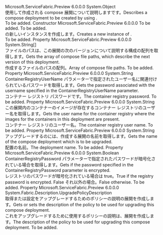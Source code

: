 <Type Name="ComposeDeploymentUpgradeDescription" FullName="Microsoft.ServiceFabric.Preview.Client.Description.ComposeDeploymentUpgradeDescription">
  <TypeSignature Language="C#" Value="public sealed class ComposeDeploymentUpgradeDescription" />
  <TypeSignature Language="ILAsm" Value=".class public auto ansi sealed beforefieldinit ComposeDeploymentUpgradeDescription extends System.Object" />
  <TypeSignature Language="DocId" Value="T:Microsoft.ServiceFabric.Preview.Client.Description.ComposeDeploymentUpgradeDescription" />
  <TypeSignature Language="VB.NET" Value="Public NotInheritable Class ComposeDeploymentUpgradeDescription" />
  <TypeSignature Language="F#" Value="type ComposeDeploymentUpgradeDescription = class" />
  <AssemblyInfo>
    <AssemblyName>Microsoft.ServiceFabric.Preview</AssemblyName>
    <AssemblyVersion>6.0.0.0</AssemblyVersion>
  </AssemblyInfo>
  <Base>
    <BaseTypeName>System.Object</BaseTypeName>
  </Base>
  <Interfaces />
  <Docs>
    <summary>
      <para><span data-ttu-id="185b3-101">使用して作成される compose 展開について説明します<see cref="M:System.Fabric.FabricClient.ComposeDeploymentClient.UpgradeComposeDeploymentAsync(System.Fabric.Description.ComposeDeploymentUpgradeDescriptionWrapper)" />です。</span><span class="sxs-lookup"><span data-stu-id="185b3-101">Describes a compose deployment to be created by using <see cref="M:System.Fabric.FabricClient.ComposeDeploymentClient.UpgradeComposeDeploymentAsync(System.Fabric.Description.ComposeDeploymentUpgradeDescriptionWrapper)" />.</span></span></para>
    </summary>
    <remarks>To be added.</remarks>
  </Docs>
  <Members>
    <Member MemberName=".ctor">
      <MemberSignature Language="C#" Value="public ComposeDeploymentUpgradeDescription (string deploymentName, string[] composeFilePaths);" />
      <MemberSignature Language="ILAsm" Value=".method public hidebysig specialname rtspecialname instance void .ctor(string deploymentName, string[] composeFilePaths) cil managed" />
      <MemberSignature Language="DocId" Value="M:Microsoft.ServiceFabric.Preview.Client.Description.ComposeDeploymentUpgradeDescription.#ctor(System.String,System.String[])" />
      <MemberSignature Language="VB.NET" Value="Public Sub New (deploymentName As String, composeFilePaths As String())" />
      <MemberSignature Language="F#" Value="new Microsoft.ServiceFabric.Preview.Client.Description.ComposeDeploymentUpgradeDescription : string * string[] -&gt; Microsoft.ServiceFabric.Preview.Client.Description.ComposeDeploymentUpgradeDescription" Usage="new Microsoft.ServiceFabric.Preview.Client.Description.ComposeDeploymentUpgradeDescription (deploymentName, composeFilePaths)" />
      <MemberType>Constructor</MemberType>
      <AssemblyInfo>
        <AssemblyName>Microsoft.ServiceFabric.Preview</AssemblyName>
        <AssemblyVersion>6.0.0.0</AssemblyVersion>
      </AssemblyInfo>
      <Parameters>
        <Parameter Name="deploymentName" Type="System.String" />
        <Parameter Name="composeFilePaths" Type="System.String[]" />
      </Parameters>
      <Docs>
        <param name="deploymentName">To be added.</param>
        <param name="composeFilePaths">To be added.</param>
        <summary>
            <span data-ttu-id="185b3-102"><see cref="T:Microsoft.ServiceFabric.Preview.Client.Description.ComposeDeploymentUpgradeDescription" /> の新しいインスタンスを作成します。</span><span class="sxs-lookup"><span data-stu-id="185b3-102">Creates a new instance of <see cref="T:Microsoft.ServiceFabric.Preview.Client.Description.ComposeDeploymentUpgradeDescription" />.</span></span>
            </summary>
        <remarks>To be added.</remarks>
      </Docs>
    </Member>
    <Member MemberName="ComposeFilePaths">
      <MemberSignature Language="C#" Value="public string[] ComposeFilePaths { get; set; }" />
      <MemberSignature Language="ILAsm" Value=".property instance string[] ComposeFilePaths" />
      <MemberSignature Language="DocId" Value="P:Microsoft.ServiceFabric.Preview.Client.Description.ComposeDeploymentUpgradeDescription.ComposeFilePaths" />
      <MemberSignature Language="VB.NET" Value="Public Property ComposeFilePaths As String()" />
      <MemberSignature Language="F#" Value="member this.ComposeFilePaths : string[] with get, set" Usage="Microsoft.ServiceFabric.Preview.Client.Description.ComposeDeploymentUpgradeDescription.ComposeFilePaths" />
      <MemberType>Property</MemberType>
      <AssemblyInfo>
        <AssemblyName>Microsoft.ServiceFabric.Preview</AssemblyName>
        <AssemblyVersion>6.0.0.0</AssemblyVersion>
      </AssemblyInfo>
      <ReturnValue>
        <ReturnType>System.String[]</ReturnType>
      </ReturnValue>
      <Docs>
        <summary>
          <para><span data-ttu-id="185b3-103">ファイルのパスは、この展開の次のバージョンについて説明する構成の配列を取得します。</span><span class="sxs-lookup"><span data-stu-id="185b3-103">Gets the array of compose file paths, which describe the next version of this deployment.</span></span></para>
        </summary>
        <value>
          <para><span data-ttu-id="185b3-104">作成するファイルのパスの配列。</span><span class="sxs-lookup"><span data-stu-id="185b3-104">Array of compose file paths.</span></span></para>
        </value>
        <remarks>To be added.</remarks>
      </Docs>
    </Member>
    <Member MemberName="ContainerRegistryPassword">
      <MemberSignature Language="C#" Value="public string ContainerRegistryPassword { get; set; }" />
      <MemberSignature Language="ILAsm" Value=".property instance string ContainerRegistryPassword" />
      <MemberSignature Language="DocId" Value="P:Microsoft.ServiceFabric.Preview.Client.Description.ComposeDeploymentUpgradeDescription.ContainerRegistryPassword" />
      <MemberSignature Language="VB.NET" Value="Public Property ContainerRegistryPassword As String" />
      <MemberSignature Language="F#" Value="member this.ContainerRegistryPassword : string with get, set" Usage="Microsoft.ServiceFabric.Preview.Client.Description.ComposeDeploymentUpgradeDescription.ContainerRegistryPassword" />
      <MemberType>Property</MemberType>
      <AssemblyInfo>
        <AssemblyName>Microsoft.ServiceFabric.Preview</AssemblyName>
        <AssemblyVersion>6.0.0.0</AssemblyVersion>
      </AssemblyInfo>
      <ReturnValue>
        <ReturnType>System.String</ReturnType>
      </ReturnValue>
      <Docs>
        <summary>
          <para><span data-ttu-id="185b3-105">ContainerRegistryUserName パラメーターで指定されたユーザー名に関連付けられているパスワードを取得します。</span><span class="sxs-lookup"><span data-stu-id="185b3-105">Gets the password associated with the username specified in the ContainerRegistryUserName parameter.</span></span></para>
        </summary>
        <value>
          <para><span data-ttu-id="185b3-106">コンテナー レジストリ パスワードです。</span><span class="sxs-lookup"><span data-stu-id="185b3-106">The container registry password.</span></span></para>
        </value>
        <remarks>To be added.</remarks>
      </Docs>
    </Member>
    <Member MemberName="ContainerRegistryUserName">
      <MemberSignature Language="C#" Value="public string ContainerRegistryUserName { get; set; }" />
      <MemberSignature Language="ILAsm" Value=".property instance string ContainerRegistryUserName" />
      <MemberSignature Language="DocId" Value="P:Microsoft.ServiceFabric.Preview.Client.Description.ComposeDeploymentUpgradeDescription.ContainerRegistryUserName" />
      <MemberSignature Language="VB.NET" Value="Public Property ContainerRegistryUserName As String" />
      <MemberSignature Language="F#" Value="member this.ContainerRegistryUserName : string with get, set" Usage="Microsoft.ServiceFabric.Preview.Client.Description.ComposeDeploymentUpgradeDescription.ContainerRegistryUserName" />
      <MemberType>Property</MemberType>
      <AssemblyInfo>
        <AssemblyName>Microsoft.ServiceFabric.Preview</AssemblyName>
        <AssemblyVersion>6.0.0.0</AssemblyVersion>
      </AssemblyInfo>
      <ReturnValue>
        <ReturnType>System.String</ReturnType>
      </ReturnValue>
      <Docs>
        <summary>
          <para><span data-ttu-id="185b3-107">この展開内のコンテナーのイメージが存在するコンテナー レジストリのユーザー名を取得します。</span><span class="sxs-lookup"><span data-stu-id="185b3-107">Gets the user name for the container registry where the images for the containers in this deployment are present.</span></span></para>
        </summary>
        <value>
          <para><span data-ttu-id="185b3-108">コンテナー レジストリのユーザー名。</span><span class="sxs-lookup"><span data-stu-id="185b3-108">The container registry user name.</span></span></para>
        </value>
        <remarks>To be added.</remarks>
      </Docs>
    </Member>
    <Member MemberName="DeploymentName">
      <MemberSignature Language="C#" Value="public string DeploymentName { get; set; }" />
      <MemberSignature Language="ILAsm" Value=".property instance string DeploymentName" />
      <MemberSignature Language="DocId" Value="P:Microsoft.ServiceFabric.Preview.Client.Description.ComposeDeploymentUpgradeDescription.DeploymentName" />
      <MemberSignature Language="VB.NET" Value="Public Property DeploymentName As String" />
      <MemberSignature Language="F#" Value="member this.DeploymentName : string with get, set" Usage="Microsoft.ServiceFabric.Preview.Client.Description.ComposeDeploymentUpgradeDescription.DeploymentName" />
      <MemberType>Property</MemberType>
      <AssemblyInfo>
        <AssemblyName>Microsoft.ServiceFabric.Preview</AssemblyName>
        <AssemblyVersion>6.0.0.0</AssemblyVersion>
      </AssemblyInfo>
      <ReturnValue>
        <ReturnType>System.String</ReturnType>
      </ReturnValue>
      <Docs>
        <summary>
          <para><span data-ttu-id="185b3-109">アップグレードするのには、作成する展開の名前を取得します。</span><span class="sxs-lookup"><span data-stu-id="185b3-109">Gets the name of the compose deployment which is to be upgraded.</span></span></para>
        </summary>
        <value>
          <para><span data-ttu-id="185b3-110">配置の名前。</span><span class="sxs-lookup"><span data-stu-id="185b3-110">The deployment name.</span></span></para>
        </value>
        <remarks>To be added.</remarks>
      </Docs>
    </Member>
    <Member MemberName="IsRegistryPasswordEncrypted">
      <MemberSignature Language="C#" Value="public bool IsRegistryPasswordEncrypted { get; set; }" />
      <MemberSignature Language="ILAsm" Value=".property instance bool IsRegistryPasswordEncrypted" />
      <MemberSignature Language="DocId" Value="P:Microsoft.ServiceFabric.Preview.Client.Description.ComposeDeploymentUpgradeDescription.IsRegistryPasswordEncrypted" />
      <MemberSignature Language="VB.NET" Value="Public Property IsRegistryPasswordEncrypted As Boolean" />
      <MemberSignature Language="F#" Value="member this.IsRegistryPasswordEncrypted : bool with get, set" Usage="Microsoft.ServiceFabric.Preview.Client.Description.ComposeDeploymentUpgradeDescription.IsRegistryPasswordEncrypted" />
      <MemberType>Property</MemberType>
      <AssemblyInfo>
        <AssemblyName>Microsoft.ServiceFabric.Preview</AssemblyName>
        <AssemblyVersion>6.0.0.0</AssemblyVersion>
      </AssemblyInfo>
      <ReturnValue>
        <ReturnType>System.Boolean</ReturnType>
      </ReturnValue>
      <Docs>
        <summary>
          <para><span data-ttu-id="185b3-111">ContainerRegistryPassword パラメーターで指定されたパスワードが暗号化されている場合を取得します。</span><span class="sxs-lookup"><span data-stu-id="185b3-111">Gets if the password specified in the ContainerRegistryPassword parameter is encrypted.</span></span></para>
        </summary>
        <value>
          <para><span data-ttu-id="185b3-112">レジストリのパスワードが暗号化されている場合は true。</span><span class="sxs-lookup"><span data-stu-id="185b3-112">True if the registry password is encrypted.</span></span> <span data-ttu-id="185b3-113">False それ以外の場合。</span><span class="sxs-lookup"><span data-stu-id="185b3-113">False otherwise.</span></span></para>
        </value>
        <remarks>To be added.</remarks>
      </Docs>
    </Member>
    <Member MemberName="UpgradePolicyDescription">
      <MemberSignature Language="C#" Value="public System.Fabric.Description.UpgradePolicyDescription UpgradePolicyDescription { get; set; }" />
      <MemberSignature Language="ILAsm" Value=".property instance class System.Fabric.Description.UpgradePolicyDescription UpgradePolicyDescription" />
      <MemberSignature Language="DocId" Value="P:Microsoft.ServiceFabric.Preview.Client.Description.ComposeDeploymentUpgradeDescription.UpgradePolicyDescription" />
      <MemberSignature Language="VB.NET" Value="Public Property UpgradePolicyDescription As UpgradePolicyDescription" />
      <MemberSignature Language="F#" Value="member this.UpgradePolicyDescription : System.Fabric.Description.UpgradePolicyDescription with get, set" Usage="Microsoft.ServiceFabric.Preview.Client.Description.ComposeDeploymentUpgradeDescription.UpgradePolicyDescription" />
      <MemberType>Property</MemberType>
      <AssemblyInfo>
        <AssemblyName>Microsoft.ServiceFabric.Preview</AssemblyName>
        <AssemblyVersion>6.0.0.0</AssemblyVersion>
      </AssemblyInfo>
      <ReturnValue>
        <ReturnType>System.Fabric.Description.UpgradePolicyDescription</ReturnType>
      </ReturnValue>
      <Docs>
        <summary>
          <para><span data-ttu-id="185b3-114">取得または設定をアップグレードするためのポリシーの説明の展開を作成します。</span><span class="sxs-lookup"><span data-stu-id="185b3-114">Gets or sets the description of the policy to be used for upgrading this compose deployment.</span></span></para>
        </summary>
        <value>
          <para><span data-ttu-id="185b3-115">これをアップグレードするために使用するポリシーの説明は、展開を作成します。</span><span class="sxs-lookup"><span data-stu-id="185b3-115">The description of the policy to be used for upgrading this compose deployment.</span></span></para>
        </value>
        <remarks>To be added.</remarks>
      </Docs>
    </Member>
  </Members>
</Type>
